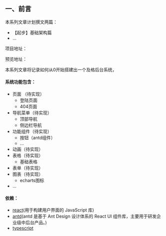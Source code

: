 ## 一、前言
本系列文章计划撰文两篇：
+ 【起步】基础架构篇
+ ...

项目地址：

预览地址：

本系列文章将记录如何从0开始搭建出一个及格后台系统，
#### 系统功能包含：
+ 页面 （待实现）
    + 登陆页面
    + 404页面
+ 导航菜单（待实现）
    + 顶部导航
    + 侧边栏导航
+ 功能组件（待实现）
    + 按钮（antd组件）
    + ...
+ 动画（待实现）
+ 表格（待实现）
    + 基础表格
+ 表单（待实现）
+ 图表（待实现）
    + echarts图标
+ ...

#### 依赖：
+ [react](https://react.docschina.org/)(用于构建用户界面的 JavaScript 库)
+ [antd](https://3x.ant.design/index-cn)(antd 是基于 Ant Design 设计体系的 React UI 组件库，主要用于研发企业级中后台产品。)
+ [typescript](https://www.tslang.cn/)